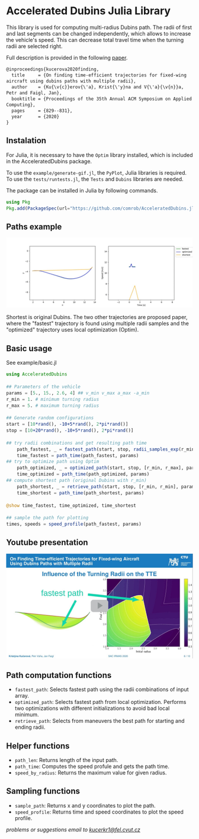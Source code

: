 # Accelerated Dubins Julia Library

This library is used for computing multi-radius Dubins path. The radii of first and last segments can be changed independently, which allows to increase the vehicle's speed. This can decrease total travel time when the turning radii are selected right.

Full description is provided in the following [paper](https://dl.acm.org/doi/10.1145/3341105.3374112).
```
@inproceedings{kucerova2020finding,
  title     = {On finding time-efficient trajectories for fixed-wing aircraft using dubins paths with multiple radii},
  author    = {Ku{\v{c}}erov{\'a}, Krist{\'y}na and V{\'a}{\v{n}}a, Petr and Faigl, Jan},
  booktitle = {Proceedings of the 35th Annual ACM Symposium on Applied Computing},
  pages     = {829--831},
  year      = {2020}
} 
```

## Instalation
For Julia, it is necessary to have the `Optim` library installed, which is included in the AcceleratedDubins package.

To use the `example/generate-gif.jl`, the `PyPlot`, Julia libraries is required. To use the `tests/runtests.jl`, the `Tests` and `Dubins` libraries are needed.

The package can be installed in Julia by following commands.
``` julia
using Pkg
Pkg.add(PackageSpec(url="https://github.com/comrob/AcceleratedDubins.jl"))
```

## Paths example
![Possible paths examples](images/animation.gif)

Shortest is original Dubins. The two other trajectories are proposed paper, where the "fastest" trajectory is found using multiple radii samples and the "optimized" trajectory uses local optimization (Optim).
## Basic usage
See example/basic.jl
```julia
using AcceleratedDubins

## Parameters of the vehicle
params = [5., 15., 2.6, 4] ## v_min v_max a_max -a_min
r_min = 1. # minimum turning radius
r_max = 5. # maximum turning radius

## Generate random configurations
start = [10*rand(), -10+5*rand(), 2*pi*rand()]
stop = [10+20*rand(), -10+5*rand(), 2*pi*rand()]

## try radii combinations and get resulting path time
    path_fastest, _ = fastest_path(start, stop, radii_samples_exp(r_min, r_max, 3), params)
    time_fastest = path_time(path_fastest, params)
## try to optimize path using Optim
    path_optimized, _ = optimized_path(start, stop, [r_min, r_max], params)
    time_optimized = path_time(path_optimized, params)
## compute shortest path (original Dubins with r_min)
    path_shortest, _ = retrieve_path(start, stop, [r_min, r_min], params)
    time_shortest = path_time(path_shortest, params)

@show time_fastest, time_optimized, time_shortest

## sample the path for plotting 
times, speeds = speed_profile(path_fastest, params)

```

## Youtube presentation
[![YouTube presentation](images/youtube_thumb.jpg)](https://youtu.be/6yB5sgBQ9og)

## Path computation functions
- `fastest_path`: Selects fastest path using the radii combinations of input array.
- `optimized_path`: Selects fastest path from local optimization. Performs two optimizations with different initializations to avoid bad local minimum.
- `retrieve_path`: Selects from maneuvers the best path for starting and ending radii.

## Helper functions
- `path_len`: Returns length of the input path.
- `path_time`: Computes the speed profule and gets the path time.
- `speed_by_radius`: Returns the maximum value for given radius.

## Sampling functions
- `sample_path`: Returns x and y coordinates to plot the path.
- `speed_profile`: Returns time and speed coordinates to plot the speed profile.

*problems or suggestions email to [kucerkr1@fel.cvut.cz](mailto:kucerkr1@fel.cvut.cz)*
